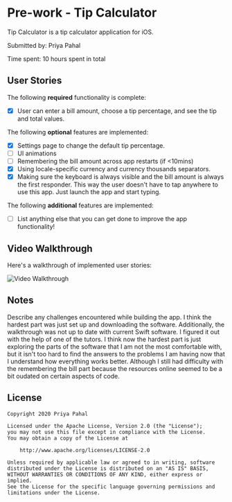 # Pre-work - Tip Calculator

Tip Calculator is a tip calculator application for iOS.

Submitted by: Priya Pahal

Time spent: 10 hours spent in total

## User Stories

The following **required** functionality is complete:

* [X] User can enter a bill amount, choose a tip percentage, and see the tip and total values.

The following **optional** features are implemented:
* [X] Settings page to change the default tip percentage.
* [ ] UI animations
* [ ] Remembering the bill amount across app restarts (if <10mins)
* [X] Using locale-specific currency and currency thousands separators.
* [X] Making sure the keyboard is always visible and the bill amount is always the first responder. This way the user doesn't have to tap anywhere to use this app. Just launch the app and start typing.

The following **additional** features are implemented:

- [ ] List anything else that you can get done to improve the app functionality!

## Video Walkthrough 

Here's a walkthrough of implemented user stories:

<img src='http://g.recordit.co/2L2iV9oFOA.gif' title='Video Walkthrough' width='' alt='Video Walkthrough' />

## Notes

Describe any challenges encountered while building the app.
I think the hardest part was just set up and downloading the software. Additionally, the walkthrough was not up to date with
current Swift software. I figured it out with the help of one of the tutors.
I think now the hardest part is just exploring the parts of the software that I am not the most comfortable with, but it isn't too hard to find the answers to the problems I am having now that I understand how everything works better. Although I still had difficulty with the remembering the bill part because the resources online seemed to be a bit oudated on certain aspects of code.

## License

    Copyright 2020 Priya Pahal

    Licensed under the Apache License, Version 2.0 (the "License");
    you may not use this file except in compliance with the License.
    You may obtain a copy of the License at

        http://www.apache.org/licenses/LICENSE-2.0

    Unless required by applicable law or agreed to in writing, software
    distributed under the License is distributed on an "AS IS" BASIS,
    WITHOUT WARRANTIES OR CONDITIONS OF ANY KIND, either express or implied.
    See the License for the specific language governing permissions and
    limitations under the License.
